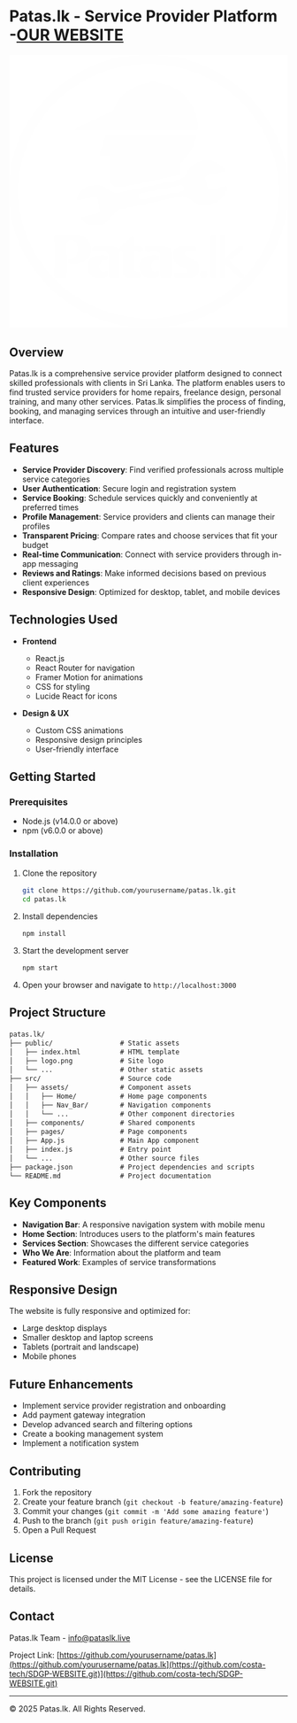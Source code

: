 # Patas.lk - Service Provider Platform -[OUR WEBSITE](https://pataslk.live/)

![Patas.lk Logo](public/logo.png)


## Overview

Patas.lk is a comprehensive service provider platform designed to connect skilled professionals with clients in Sri Lanka. The platform enables users to find trusted service providers for home repairs, freelance design, personal training, and many other services. Patas.lk simplifies the process of finding, booking, and managing services through an intuitive and user-friendly interface.

## Features

- **Service Provider Discovery**: Find verified professionals across multiple service categories
- **User Authentication**: Secure login and registration system
- **Service Booking**: Schedule services quickly and conveniently at preferred times
- **Profile Management**: Service providers and clients can manage their profiles
- **Transparent Pricing**: Compare rates and choose services that fit your budget
- **Real-time Communication**: Connect with service providers through in-app messaging
- **Reviews and Ratings**: Make informed decisions based on previous client experiences
- **Responsive Design**: Optimized for desktop, tablet, and mobile devices

## Technologies Used

- **Frontend**
  - React.js
  - React Router for navigation
  - Framer Motion for animations
  - CSS for styling
  - Lucide React for icons

- **Design & UX**
  - Custom CSS animations
  - Responsive design principles
  - User-friendly interface

## Getting Started

### Prerequisites

- Node.js (v14.0.0 or above)
- npm (v6.0.0 or above)

### Installation

1. Clone the repository
   ```bash
   git clone https://github.com/yourusername/patas.lk.git
   cd patas.lk
   ```

2. Install dependencies
   ```bash
   npm install
   ```

3. Start the development server
   ```bash
   npm start
   ```

4. Open your browser and navigate to `http://localhost:3000`

## Project Structure

```
patas.lk/
├── public/                 # Static assets
│   ├── index.html          # HTML template
│   ├── logo.png            # Site logo
│   └── ...                 # Other static assets
├── src/                    # Source code
│   ├── assets/             # Component assets
│   │   ├── Home/           # Home page components
│   │   ├── Nav_Bar/        # Navigation components
│   │   └── ...             # Other component directories
│   ├── components/         # Shared components
│   ├── pages/              # Page components
│   ├── App.js              # Main App component
│   ├── index.js            # Entry point
│   └── ...                 # Other source files
├── package.json            # Project dependencies and scripts
└── README.md               # Project documentation
```

## Key Components

- **Navigation Bar**: A responsive navigation system with mobile menu
- **Home Section**: Introduces users to the platform's main features
- **Services Section**: Showcases the different service categories
- **Who We Are**: Information about the platform and team
- **Featured Work**: Examples of service transformations

## Responsive Design

The website is fully responsive and optimized for:
- Large desktop displays
- Smaller desktop and laptop screens
- Tablets (portrait and landscape)
- Mobile phones

## Future Enhancements

- Implement service provider registration and onboarding
- Add payment gateway integration
- Develop advanced search and filtering options
- Create a booking management system
- Implement a notification system

## Contributing

1. Fork the repository
2. Create your feature branch (`git checkout -b feature/amazing-feature`)
3. Commit your changes (`git commit -m 'Add some amazing feature'`)
4. Push to the branch (`git push origin feature/amazing-feature`)
5. Open a Pull Request

## License

This project is licensed under the MIT License - see the LICENSE file for details.

## Contact

Patas.lk Team - info@pataslk.live

Project Link: [https://github.com/yourusername/patas.lk](https://github.com/yourusername/patas.lk](https://github.com/costa-tech/SDGP-WEBSITE.git)](https://github.com/costa-tech/SDGP-WEBSITE.git)

---

© 2025 Patas.lk. All Rights Reserved.

